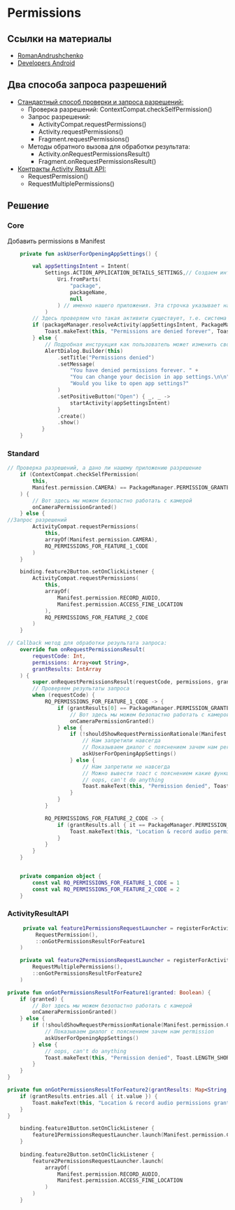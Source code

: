 # Permissions

## Ссылки на материалы

* [RomanAndrushchenko](https://www.youtube.com/watch?v=cGPPZqp8qis&ab_channel=RomanAndrushchenko)
* [Developers Android](https://developer.android.com/guide/topics/permissions/overview)

## Два способа запроса разрешений

* [Стандартный способ проверки и запроса разрешений:](https://github.com/amv0107/WorkWithPermission/tree/standard_decision)
    - Проверка разрешений: ContextCompat.checkSelfPermission()
    - Запрос разрешений:
        * ActivityCompat.requestPermissions()
        * Activity.requestPermissions()
        * Fragment.requestPermissions()
    - Методы обратного вызова для обработки результата:
        * Activity.onRequestPermissionsResult()
        * Fragment.onRequestPermissionsResult()
* [Контракты Activity Result API:](https://github.com/amv0107/WorkWithPermission/tree/activityResultAPI)
    - RequestPermission()
    - RequestMultiplePermissions()

## Решение

### Core

Добавить permissions в Manifest

```kotlin
    private fun askUserForOpeningAppSettings() {

        val appSettingsIntent = Intent(
            Settings.ACTION_APPLICATION_DETAILS_SETTINGS,// Создаем интент на запуск системной активити, которая буде показывать системные настройки
                Uri.fromParts(
                    "package",
                    packageName,
                    null
                ) // именно нашего приложения. Эта строчка указывает на ссылку на наше приложение
            )
        // Здесь проверяем что такая активити существует, т.е. система может показать настройки приложения
        if (packageManager.resolveActivity(appSettingsIntent, PackageManager.MATCH_DEFAULT_ONLY) == null) {
            Toast.makeText(this, "Permissions are denied forever", Toast.LENGTH_SHORT).show()
        } else {
            // Подробная инструкция как пользователь может изменить свое решение
            AlertDialog.Builder(this)
                .setTitle("Permissions denied")
                .setMessage(
                    "You have denied permissions forever. " +
                    "You can change your decision in app settings.\n\n" +
                    "Would you like to open app settings?"
                )
                .setPositiveButton("Open") { _, _ ->
                    startActivity(appSettingsIntent)
                }
                .create()
                .show()
           }
    }
```

### Standard
```kotlin
// Проверка разрешений, а дано ли нашему приложению разрешение
    if (ContextCompat.checkSelfPermission(
        this,
        Manifest.permission.CAMERA) == PackageManager.PERMISSION_GRANTED
    ) {
        // Вот здесь мы можем безопастно работать с камерой
        onCameraPermissionGranted()
    } else {
//Запрос разрешений
        ActivityCompat.requestPermissions(
            this,
            arrayOf(Manifest.permission.CAMERA),
            RQ_PERMISSIONS_FOR_FEATURE_1_CODE
        )
    }

    binding.feature2Button.setOnClickListener {
        ActivityCompat.requestPermissions(
            this,
            arrayOf(
                Manifest.permission.RECORD_AUDIO,
                Manifest.permission.ACCESS_FINE_LOCATION
            ),
            RQ_PERMISSIONS_FOR_FEATURE_2_CODE
        )
    }

// Callback метод для обработки результата запроса:
    override fun onRequestPermissionsResult(
        requestCode: Int,
        permissions: Array<out String>,
        grantResults: IntArray
    ) {
        super.onRequestPermissionsResult(requestCode, permissions, grantResults)
        // Проверяем результаты запроса
        when (requestCode) {
            RQ_PERMISSIONS_FOR_FEATURE_1_CODE -> {
                if (grantResults[0] == PackageManager.PERMISSION_GRANTED) { // Если пользователь сразу разрешил permission
                    // Вот здесь мы можем безопастно работать с камерой
                    onCameraPermissionGranted()
                } else {
                    if (!shouldShowRequestPermissionRationale(Manifest.permission.CAMERA)) {
                        // Нам запретили навсегда
                        // Показываем диалог с пояснением зачем нам permission
                        askUserForOpeningAppSettings()
                    } else {
                        // Нам запретили не навсегда
                        // Можно вывести тоаст с пояснением какие функции в приложении не будут работать
                        // oops, can't do anything
                        Toast.makeText(this, "Permission denied", Toast.LENGTH_SHORT).show()
                    }
                }
            }

            RQ_PERMISSIONS_FOR_FEATURE_2_CODE -> {
                if (grantResults.all { it == PackageManager.PERMISSION_GRANTED }) {
                    Toast.makeText(this, "Location & record audio permissions granted", Toast.LENGTH_SHORT).show()
                }
            }
        }
    }


    private companion object {
        const val RQ_PERMISSIONS_FOR_FEATURE_1_CODE = 1
        const val RQ_PERMISSIONS_FOR_FEATURE_2_CODE = 2
    }
```

### ActivityResultAPI
```kotlin
     private val feature1PermissionsRequestLauncher = registerForActivityResult(
         RequestPermission(), 
         ::onGotPermissionsResultForFeature1
    )

    private val feature2PermissionsRequestLauncher = registerForActivityResult(
        RequestMultiplePermissions(),
        ::onGotPermissionsResultForFeature2
    )

private fun onGotPermissionsResultForFeature1(granted: Boolean) {
    if (granted) {
        // Вот здесь мы можем безопастно работать с камерой
        onCameraPermissionGranted()
    } else {
        if (!shouldShowRequestPermissionRationale(Manifest.permission.CAMERA)) {
            // Показываем диалог с пояснением зачем нам permission
            askUserForOpeningAppSettings()
        } else {
            // oops, can't do anything
            Toast.makeText(this, "Permission denied", Toast.LENGTH_SHORT).show()
        }
    }
}

private fun onGotPermissionsResultForFeature2(grantResults: Map<String, Boolean>) {
    if (grantResults.entries.all { it.value }) {
        Toast.makeText(this, "Location & record audio permissions granted", Toast.LENGTH_SHORT).show()
    }
}

    binding.feature1Button.setOnClickListener {
        feature1PermissionsRequestLauncher.launch(Manifest.permission.CAMERA)
    }
    
    binding.feature2Button.setOnClickListener {
        feature2PermissionsRequestLauncher.launch(
            arrayOf(
                Manifest.permission.RECORD_AUDIO,
                Manifest.permission.ACCESS_FINE_LOCATION
            )
        )
    }
```
